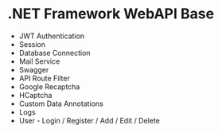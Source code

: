 # .NET Framework WebAPI Base

* JWT Authentication
* Session
* Database Connection
* Mail Service
* Swagger
* API Route Filter
* Google Recaptcha
* HCaptcha
* Custom Data Annotations
* Logs
* User - Login / Register / Add / Edit / Delete
